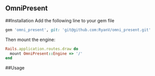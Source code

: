 OmniPresent
-----------

##Installation
Add the following line to your gem file
```ruby
gem 'omni_present', git: 'git@github.com:RyanV/omni_present.git' 
```

Then mount the engine:
```ruby
Rails.application.routes.draw do
  mount OmniPresent::Engine => '/'
end
```

##Usage
